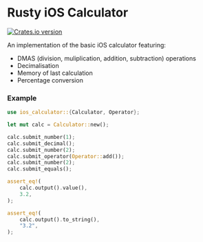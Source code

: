 # Rusty iOS Calculator

<a href="https://crates.io/crates/ios_calculator"><img src="https://img.shields.io/crates/v/ios_calculator.svg?style=flat-square&color=red" alt="Crates.io version" /></a>

An implementation of the basic iOS calculator featuring:
- DMAS (division, muliplication, addition, subtraction) operations
- Decimalisation
- Memory of last calculation
- Percentage conversion

### Example
```rust
use ios_calculator::{Calculator, Operator};

let mut calc = Calculator::new();

calc.submit_number(1);
calc.submit_decimal();
calc.submit_number(2);
calc.submit_operator(Operator::add());
calc.submit_number(2);
calc.submit_equals();

assert_eq!(
    calc.output().value(),
    3.2,
);

assert_eq!(
    calc.output().to_string(),
    "3.2",
); 
```
